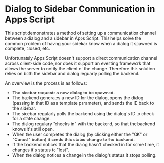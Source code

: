 # Dialog to Sidebar Communication in Apps Script

This script demonstrates a method of setting up a communication channel between
a dialog and a sidebar in Apps Script. This helps solve the common problem
of having your sidebar know when a dialog it spawned is complete, closed, etc.

Unfortunately Apps Script doesn't support a direct communication channel
across client-side code, nor does it support an eventing framework that allows
the server to notify the client of the change. Therefore this solution relies on
both the sidebar and dialog reguarly polling the backend.

An overview is the process is as follows:

* The sidebar requests a new dialog to be spawned.
* The backend generates a new ID for the dialog, opens the dialog (passing in
  that ID as a template parameter), and sends the ID back to the sidebar.
* The sidebar regularly polls the backend using the dialog's ID to check for a
  state change.
* The dialog regulary "checks in" with the backend, so that the backend knows
  it's still open.
* When the user completes the dialog (by clicking either the "OK" or "Cancel"
  button) it sends this status change to the backend.
* If the backend notices that the dialog hasn't checked in for some time, it
  changes it's status to "lost".
* When the dialog notices a change in the dialog's status it stops polling.

